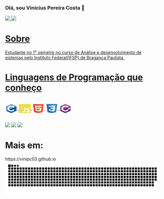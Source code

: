 ### Olá, sou Vinícius Pereira Costa 👋

<div>
<a href="https://beacons.ai/vinipc03">
  <img height="180em" src="https://github-readme-stats.vercel.app/api?username=vinipc03&show_icons=true&theme=dark&include_all_commits=true&count_private=true"/>
  <img height="180em" src="https://github-readme-stats.vercel.app/api/top-langs/?username=vinipc03&layout=compact&langs_count=16&theme=dark"/>
</div>
  
# Sobre

  <p>Estudante no 1° semetre no curso de Análise e desenvolvimento de sistemas pelo Instituto Federal(IFSP) de Bragança Paulista.</p>
  
# Linguagens de Programação que conheço
  
<div style="display: inline_block"><br>
  <img align="center" height="30" width="40" src="https://raw.githubusercontent.com/devicons/devicon/master/icons/c/c-original.svg">
  <img align="center" alt="Rafa-Js" height="30" width="40" src="https://raw.githubusercontent.com/devicons/devicon/master/icons/javascript/javascript-plain.svg">
  <img align="center" alt="Rafa-HTML" height="30" width="40" src="https://raw.githubusercontent.com/devicons/devicon/master/icons/html5/html5-original.svg">
  <img align="center" alt="Rafa-CSS" height="30" width="40" src="https://raw.githubusercontent.com/devicons/devicon/master/icons/css3/css3-original.svg">
  <img align="center" alt="Rafa-CSS" height="30" width="40" src="https://raw.githubusercontent.com/devicons/devicon/master/icons/csharp/csharp-original.svg">
</div>

##

<div> 
  <a href="https://www.instagram.com/vini_ocean/?next=%2F" target="_blank"><img src="https://img.shields.io/badge/-Instagram-%23E4405F?style=for-the-badge&logo=instagram&logoColor=white" target="_blank"></a>
  <a href = "mailto:vini.pc03@gmail.com"><img src="https://img.shields.io/badge/-Gmail-%23333?style=for-the-badge&logo=gmail&logoColor=white" target="_blank"></a>
   <a href="https://www.linkedin.com/in/vinícius-costa-a31223a0" target="_blank"><img src="https://img.shields.io/badge/-LinkedIn-%230077B5?style=for-the-badge&logo=linkedin&logoColor=white" target="_blank"></a>
</div>

# Mais em:
<div>
   https://vinipc03.github.io
</div>

<picture>
  <source media="(prefers-color-scheme: dark)" srcset="https://raw.githubusercontent.com/vinipc03/vinipc03/output/github-contribution-grid-snake-dark.svg">
  <source media="(prefers-color-scheme: light)" srcset="https://raw.githubusercontent.com/vinipc03/vinipc03/output/github-contribution-grid-snake.svg">
  <img alt="github contribution grid snake animation" src="https://raw.githubusercontent.com/vinipc03/vinipc03/output/github-contribution-grid-snake.svg">
</picture>
